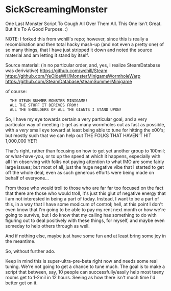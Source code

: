 # SickScreamingMonster
One Last Monster Script To Cough All Over Them All. This One Isn't Great. But It's To A Good Purpose. :)

NOTE: 
   I forked this from wchill's repo; however, since this is really a recombination and then total
   hacky mash-up (and not even a pretty one) of so many things, that I have just stripped it down
   and noted the source material and am letting it stand by itself.

   Source material: (in no particular order, and, yes, I realize SteamDatabase was deriviative)
          https://github.com/wchill/Steam
          https://github.com/YeOldeWH/MonsterMinigameWormholeWarp
          https://github.com/SteamDatabase/steamSummerMinigame

of course: 
      
      THE STEAM SUMMER MONSTER MINIGAME! 
      ALL THE STUFF IT DERIVES FROM!
      ALL THE SHOULDERS OF ALL THE GIANTS I STAND UPON!

   So, I have my eye towards certain a very particular goal, and a very particular way of meeting
   it: get as many wormholes out as fast as possible, with a _very_ small eye toward at least 
   being able to tune for hitting the x00's; but mostly such that we can help out THE FOLKS THAT
   HAVEN'T HIT 1,000,000 YET!

   That's right, rather than focusing on how to get yet another group to 100mil; or what-have-you,
   or to up the speed at which it happens, especially with all I'm observing with folks not paying
   attention to what IMO are some fairly large issues; but most of all, just the huge negative 
   vibe that I started to get off the whole deal, even as such generous efforts were being made
   on behalf of everyone... 

   From those who would troll to those who are far far too focused on the fact that there are 
   those who would troll, it's just this glut of negative energy that I am not interested in 
   being a part of today. Instead, I want to be a part of this, in a way that I have some modicum
   of control; hell, at this point I don't even know that I'm going to be able to pay my rent next
   month or how we're going to survive, but I do know that my calling has something to do with 
   figuring out to deal positively with these things, for myself, and maybe even someday to help
   others through as well.

   And if nothing else, maybe just have some fun and at least bring some joy in the meantime.

   So, without further ado. 


 Keep in mind this is super-ultra-pre-beta right now and needs some real tuning. We're not going
 to get a chance to tune much. The goal is to make a script that between, say, 10 people can 
 successfully/easily help most teeny rooms get to 1-2mil in 12 hours. Seeing as how there isn't 
 much time I'd better get on it.
